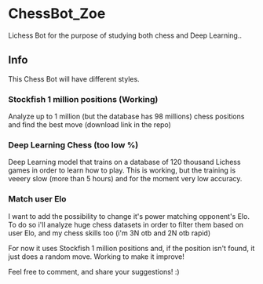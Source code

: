 
# ChessBot_Zoe

Lichess Bot for the purpose of studying both chess and Deep Learning..


## Info
This Chess Bot will have different styles. 

### Stockfish 1 million positions (Working)
Analyze up to 1 million (but the database has 98 millions) chess positions and find the best move (download link in the repo)

### Deep Learning Chess (too low %)

Deep Learning model that trains on a database of 120 thousand Lichess games in order to learn how to play.
This is working, but the training is veeery slow (more than 5 hours) and for the moment very low accuracy. 

### Match user Elo

I want to add the possibility to change it's power matching opponent's Elo. To do so i'll analyze huge chess datasets in order to filter them based on user Elo, and my chess skills too (i'm 3N otb and 2N otb rapid)


For now it uses Stockfish 1 million positions and, if the position isn't found, it just does a random move.
Working to make it improve!

Feel free to comment, and share your suggestions! :)
